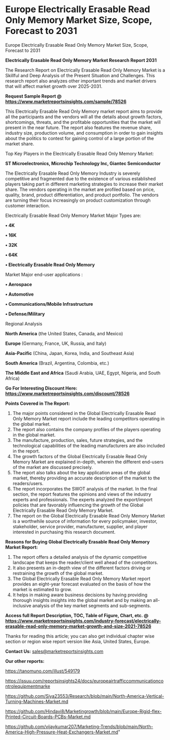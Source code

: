 # Europe Electrically Erasable Read Only Memory Market Size, Scope, Forecast to 2031
 Europe Electrically Erasable Read Only Memory Market Size, Scope, Forecast to 2031

<strong>Electrically Erasable Read Only Memory Market Research Report 2031</strong>

The Research Report on Electrically Erasable Read Only Memory Market is a Skillful and Deep Analysis of the Present Situation and Challenges. This research report also analyzes other important trends and market drivers that will affect market growth over 2025-2031.

<strong>Request Sample Report @ <a href=https://www.marketreportsinsights.com/sample/78526>https://www.marketreportsinsights.com/sample/78526</a></strong>

This Electrically Erasable Read Only Memory market report aims to provide all the participants and the vendors will all the details about growth factors, shortcomings, threats, and the profitable opportunities that the market will present in the near future. The report also features the revenue share, industry size, production volume, and consumption in order to gain insights about the politics to contest for gaining control of a large portion of the market share.

Top Key Players in the Electrically Erasable Read Only Memory Market:

<strong>ST Microelectronics, Microchip Technology Inc, Giantec Semiconductor</strong>

The Electrically Erasable Read Only Memory Industry is severely competitive and fragmented due to the existence of various established players taking part in different marketing strategies to increase their market share. The vendors operating in the market are profiled based on price, quality, brand, product differentiation, and product portfolio. The vendors are turning their focus increasingly on product customization through customer interaction.

Electrically Erasable Read Only Memory Market Major Types are:

<strong>• 4K

• 16K

• 32K

• 64K

• Electrically Erasable Read Only Memory</strong>

Market Major end-user applications :

<strong>• Aerospace

• Automotive

• Communications/Mobile Infrastructure

• Defense/Military</strong>

Regional Analysis

</u><strong><b>North America</b></strong> (the United States, Canada, and Mexico)

<strong><b>Europe </b></strong>(Germany, France, UK, Russia, and Italy)

<strong><b>Asia-Pacific</b></strong> (China, Japan, Korea, India, and Southeast Asia)

<strong><b>South America</b></strong> (Brazil, Argentina, Colombia, etc.)

<strong><b>The Middle East and Africa</b></strong> (Saudi Arabia, UAE, Egypt, Nigeria, and South Africa)

<strong>Go For Interesting Discount Here: <a href=https://www.marketreportsinsights.com/discount/78526>https://www.marketreportsinsights.com/discount/78526</a></strong>

<strong>Points Covered in The Report:</strong>
<ol>
  <li>The major points considered in the Global Electrically Erasable Read Only Memory Market report include the leading competitors operating in the global market.</li>
  <li>The report also contains the company profiles of the players operating in the global market.</li>
  <li>The manufacture, production, sales, future strategies, and the technological capabilities of the leading manufacturers are also included in the report.</li>
  <li>The growth factors of the Global Electrically Erasable Read Only Memory Market are explained in-depth, wherein the different end-users of the market are discussed precisely.</li>
  <li>The report also talks about the key application areas of the global market, thereby providing an accurate description of the market to the readers/users.</li>
  <li>The report incorporates the SWOT analysis of the market. In the final section, the report features the opinions and views of the industry experts and professionals. The experts analyzed the export/import policies that are favorably influencing the growth of the Global Electrically Erasable Read Only Memory Market.</li>
  <li>The report on the Global Electrically Erasable Read Only Memory Market is a worthwhile source of information for every policymaker, investor, stakeholder, service provider, manufacturer, supplier, and player interested in purchasing this research document.</li>
</ol>
<strong>Reasons for Buying Global Electrically Erasable Read Only Memory Market Report:</strong>

<ol>
  <li>The report offers a detailed analysis of the dynamic competitive landscape that keeps the reader/client well ahead of the competitors.</li>
  <li>It also presents an in-depth view of the different factors driving or restraining the growth of the global market.</li>
  <li>The Global Electrically Erasable Read Only Memory Market report provides an eight-year forecast evaluated on the basis of how the market is estimated to grow.</li>
  <li>It helps in making aware business decisions by having providing thorough insights insights into the global market and by making an all-inclusive analysis of the key market segments and sub-segments.</li>
</ol>
<strong>Access full Report Description, TOC, Table of Figure, Chart, etc. @ <a href=https://www.marketreportsinsights.com/industry-forecast/electrically-erasable-read-only-memory-market-growth-and-size-2021-78526>https://www.marketreportsinsights.com/industry-forecast/electrically-erasable-read-only-memory-market-growth-and-size-2021-78526</a></strong>


Thanks for reading this article; you can also get individual chapter wise section or region wise report version like Asia, United States, Europe.

<strong>Contact Us:</strong>
sales@marketreportsinsights.com

<strong>Our other reports:</strong>

<a href=https://tanomuno.com/illust/549179>https://tanomuno.com/illust/549179</a>

<a href=https://issuu.com/reportsinsights24/docs/europeairtrafficcommunicationcontrolequipmentmarke>https://issuu.com/reportsinsights24/docs/europeairtrafficcommunicationcontrolequipmentmarke</a>

<a href=https://github.com/Siya23553/Research/blob/main/North-America-Vertical-Turning-Machines-Market.md>https://github.com/Siya23553/Research/blob/main/North-America-Vertical-Turning-Machines-Market.md</a>

<a href=https://github.com/Hindavi8/Marketingrowth/blob/main/Europe-Rigid-flex-Printed-Circuit-Boards-PCBs-Market.md>https://github.com/Hindavi8/Marketingrowth/blob/main/Europe-Rigid-flex-Printed-Circuit-Boards-PCBs-Market.md</a>

<a href=https://github.com/vijaykumar207/Marketing-Trends/blob/main/North-America-High-Pressure-Heat-Exchangers-Market.md>https://github.com/vijaykumar207/Marketing-Trends/blob/main/North-America-High-Pressure-Heat-Exchangers-Market.md</a>"
